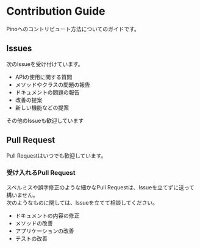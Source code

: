 # Contribution Guide
Pinoへのコントリビュート方法についてのガイドです。

## Issues
次のIssueを受け付けています。
- APIの使用に関する質問
- メソッドやクラスの問題の報告
- ドキュメントの問題の報告
- 改善の提案
- 新しい機能などの提案  

その他のIssueも歓迎しています

## Pull Request
Pull Requestはいつでも歓迎しています。
### 受け入れるPull Request
スペルミスや誤字修正のような細かなPull Requestは、Issueを立てずに送って構いません。  
次のようなものに関しては、Issueを立てて相談してください。
- ドキュメントの内容の修正
- メソッドの改善
- アプリケーションの改善
- テストの改善  
